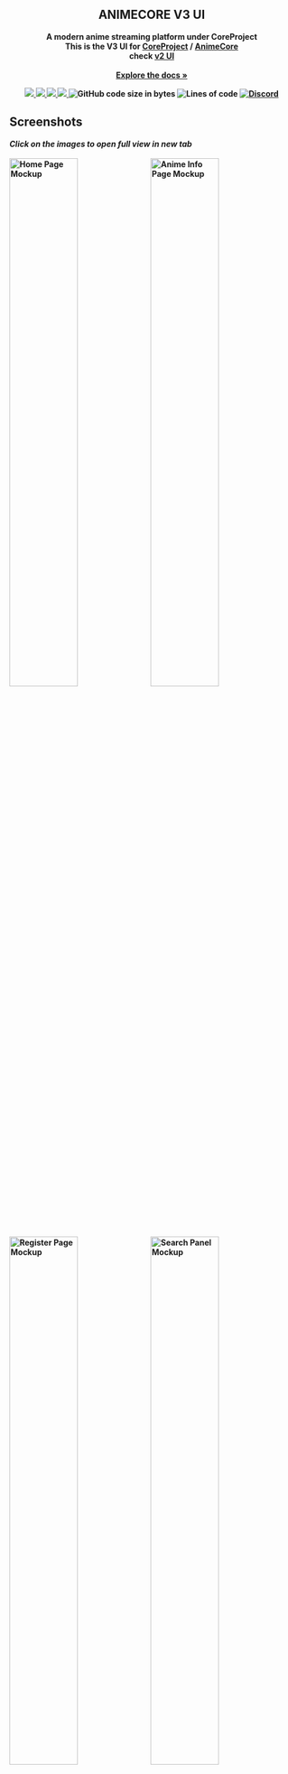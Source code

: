 <div align="center">

  <h2 align="center">ANIMECORE V3 UI</h2>

  <p align="center">
   <b>A modern anime streaming platform under CoreProject
     <br>
   This is the V3 UI for <a href="https://github.com/baseplace-admin/CoreProject/">CoreProject</a> / <a href="https://github.com/sssuneeth/CoreProject-V3-UI/">AnimeCore<a/>
     <br>
     check <a href="https://coreproject.moe/anime/">v2 UI</a>
    <br><br>
    <a href="https://github.com/baseplate-admin/CoreProject"><strong>Explore the docs »</strong></a>
  </p>
</div>

<p align="center">
  <a href="https://github.com/sssuneeth/CoreProject-V3-UI/graphs/contributors" alt="Contributors">
    <img src="https://img.shields.io/github/contributors/sssuneeth/CoreProject-V3-UI.svg?style=for-the-badge" >
  </a>
  <a href="https://github.com/sssuneeth/CoreProject-V3-UI/network/members" alt="Forks">
    <img src="https://img.shields.io/github/forks/sssuneeth/CoreProject-V3-UI.svg?style=for-the-badge">
  </a>
  <a href="https://github.com/sssuneeth/CoreProject-V3-UI/issues" alt="Issues">
    <img src="https://img.shields.io/github/issues/sssuneeth/CoreProject-V3-UI.svg?style=for-the-badge">
  </a>
  <a href="https://github.com/sssuneeth/CoreProject-V3-UI/blob/v2/LICENSE" alt="License - AGPL-3.0">
    <img src="https://img.shields.io/github/license/sssuneeth/CoreProject-V3-UI.svg?style=for-the-badge">
  </a>

  <img alt="GitHub code size in bytes" src="https://img.shields.io/github/languages/code-size/sssuneeth/CoreProject-V3-UI?style=for-the-badge">
  <img alt="Lines of code" src="https://img.shields.io/tokei/lines/github/sssuneeth/CoreProject-V3-UI?style=for-the-badge">
  <a href='https://discord.gg/7AraSmKqnN'><img alt="Discord" src="https://img.shields.io/discord/1039894823626362931?style=for-the-badge"></a>
</p>
    
## Screenshots

<p float="left">
  <i>Click on the images to open full view in new tab</i>
  <br>
  <br>
  <img src="https://imgbox.io/ib/mZwPoOMD11.png" alt="Home Page Mockup" width=49%>
  <img src="https://imgbox.io/ib/OUbB4rsyCh.png" alt="Anime Info Page Mockup" width=49%>
  <img src="https://imgbox.io/ib/zPypve2smU.png" alt="Register Page Mockup" width=49%>
  <img src="https://imgbox.io/ib/22dteHTHrH.png" alt="Search Panel Mockup" width=49%>

All features are under development.

### Built with

-   [svelte](https://svelte.dev/)
-   [tailwind](https://tailwindcss.com)
-   [typescript](https://www.typescriptlang.org)

## Roadmap

-   [x] Layout Design
-   [x] Logo & Design system
-   [ ] [Mockups](https://www.figma.com/file/knyOkHUChnJpsAsmuILhOk/Core-Project) (All pages)
-   [ ] Responsive Design
-   [ ] Backend integration

See the [open issues](https://github.com/sssuneeth/CoreProject-V3-UI/issues) and [projects](https://github.com/sssuneeth/CoreProject-V3-UI/projects?) for a full list of features we're working on (and need help with).

## Contributing

-   If you have a suggestion/idea that would make this project better, please create a pull request. All pull requests will be reviewed by us, and adjusted.

-   You can also [open a new issue](https://github.com/sssuneeth/CoreProject-V3-UI/issues/new/choose) or [help us with an existing one](https://github.com/sssuneeth/CoreProject-V3-UI/issues).

Other than that, you can also help the project by giving it a star! Your help is extremely appreciated :)

## License

Distributed under the AGPL-3.0 License. See [`LICENSE`](https://github.com/sssuneeth/CoreProject-V3-UI/blob/v2/LICENSE) for more information.
